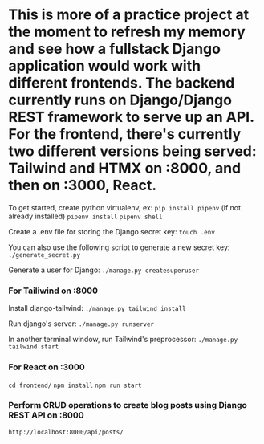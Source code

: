 # This is more of a practice project at the moment to refresh my memory and see how a fullstack Django application would work with different frontends. The backend currently runs on Django/Django REST framework to serve up an API. For the frontend, there's currently two different versions being served: Tailwind and HTMX on :8000, and then on :3000, React. 

To get started, create python virtualenv, ex:
`pip install pipenv` (if not already installed)
`pipenv install`
`pipenv shell`

Create a .env file for storing the Django secret key:
`touch .env` 

You can also use the following script to generate a new secret key: 
`./generate_secret.py`

Generate a user for Django: 
`./manage.py createsuperuser`

### For Tailiwind on :8000
Install django-tailwind:
`./manage.py tailwind install`

Run django's server:
`./manage.py runserver`

In another terminal window, run Tailwind's preprocessor:
`./manage.py tailwind start`

### For React on :3000
`cd frontend/`
`npm install`
`npm run start`

### Perform CRUD operations to create blog posts using Django REST API on :8000
`http://localhost:8000/api/posts/`